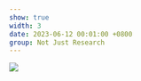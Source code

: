 ```yaml
---
show: true
width: 3
date: 2023-06-12 00:01:00 +0800
group: Not Just Research
---
```

<div>
<img src="{{ 'assets/images/etc/14.jpg' | relative_url }}" class="img-fluid rounded" >
</div>